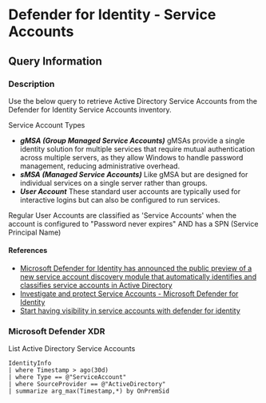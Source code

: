 # Defender for Identity - Service Accounts

## Query Information

### Description

Use the below query to retrieve Active Directory Service Accounts from the Defender for Identity Service Accounts inventory.

Service Account Types

- ***gMSA (Group Managed Service Accounts)*** gMSAs provide a single identity solution for multiple services that require mutual authentication
 across multiple servers, as they allow Windows to handle password management, reducing administrative overhead.
- ***sMSA (Managed Service Accounts)*** Like gMSA but are designed for individual services on a single server rather than groups.
- ***User Account*** These standard user accounts are typically used for interactive logins but can also be configured to run services.

Regular User Accounts are classified as 'Service Accounts' when the account is configured to "Password never expires" AND has a SPN (Service Principal Name)

#### References

- [Microsoft Defender for Identity has announced the public preview of a new service account discovery module that automatically identifies and classifies service accounts in Active Directory](https://techcommunity.microsoft.com/blog/microsoftthreatprotectionblog/discover-and-protect-service-accounts-with-microsoft-defender-for-identity/4395347)
- [Investigate and protect Service Accounts - Microsoft Defender for Identity](https://learn.microsoft.com/en-us/defender-for-identity/service-account-discovery)
- [Start having visibility in service accounts with defender for identity](https://m365internals.com/2021/03/27/start-having-visibility-in-service-accounts-with-defender-for-identity/)

### Microsoft Defender XDR

List Active Directory Service Accounts

```kql
IdentityInfo
| where Timestamp > ago(30d)
| where Type == @"ServiceAccount"
| where SourceProvider == @"ActiveDirectory"
| summarize arg_max(Timestamp,*) by OnPremSid
```
